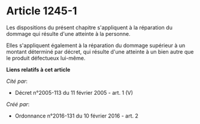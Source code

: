 # Article 1245-1

Les dispositions du présent chapitre s'appliquent à la réparation du dommage qui résulte d'une atteinte à la personne.

Elles s'appliquent également à la réparation du dommage supérieur à un montant déterminé par décret, qui résulte d'une
atteinte à un bien autre que le produit défectueux lui-même.

**Liens relatifs à cet article**

_Cité par_:

  - Décret n°2005-113 du 11 février 2005 - art. 1 (V)

_Créé par_:

  - Ordonnance n°2016-131 du 10 février 2016 - art. 2
